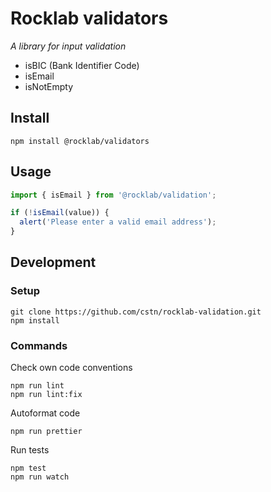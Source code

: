 # Rocklab validators

_A library for input validation_

* isBIC (Bank Identifier Code)
* isEmail
* isNotEmpty

## Install

```shell script
npm install @rocklab/validators
```

## Usage

````javascript
import { isEmail } from '@rocklab/validation';

if (!isEmail(value)) {
  alert('Please enter a valid email address');
}
````

## Development

### Setup

```shell script
git clone https://github.com/cstn/rocklab-validation.git
npm install
````

### Commands

Check own code conventions

```shell script
npm run lint
npm run lint:fix
````

Autoformat code

```shell script
npm run prettier
```

Run tests

```shell script
npm test
npm run watch
````
